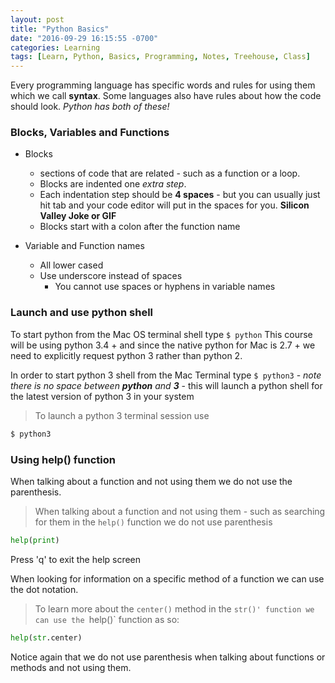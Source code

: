 ```yaml
---
layout: post
title: "Python Basics"
date: "2016-09-29 16:15:55 -0700"
categories: Learning
tags: [Learn, Python, Basics, Programming, Notes, Treehouse, Class]
---
```


Every programming language has specific words and rules for using them which we call **syntax**. Some languages also have rules about how the code should look. _Python has both of these!_
### Blocks, Variables and Functions
* Blocks
    * sections of code that are related - such as a function or a loop.
    * Blocks are indented one _extra step_.
    * Each indentation step should be **4 spaces** - but you can usually just hit tab and your code editor will put in the spaces for you. **Silicon Valley Joke or GIF**
    * Blocks start with a colon after the function name

* Variable and Function names
    * All lower cased
    * Use underscore instead of spaces
        * You cannot use spaces or hyphens in variable names

### Launch and use python shell
To start python from the Mac OS terminal shell type `$ python`
This course will be using python 3.4 + and since the native python for Mac is 2.7 + we need to explicitly request python 3 rather than python 2.

In order to start python 3 shell from the Mac Terminal type `$ python3` - _note there is no space between **python** and **3**_ - this will launch a python shell for the latest version of python 3 in your system

> To launch a python 3 terminal session use
```bash
$ python3
```


### Using help() function
When talking about a function and not using them we do not use the parenthesis.
> When talking about a function and not using them - such as searching for them in the `help()` function we do not use parenthesis
```python
help(print)
```
Press 'q' to exit the help screen

When looking for information on a specific method of a function we can use the dot notation.

> To learn more about the `center()` method in the `str()' function we can use the `help()` function as so:
```python
help(str.center)
```

Notice again that we do not use parenthesis when talking about functions or methods and not using them.

